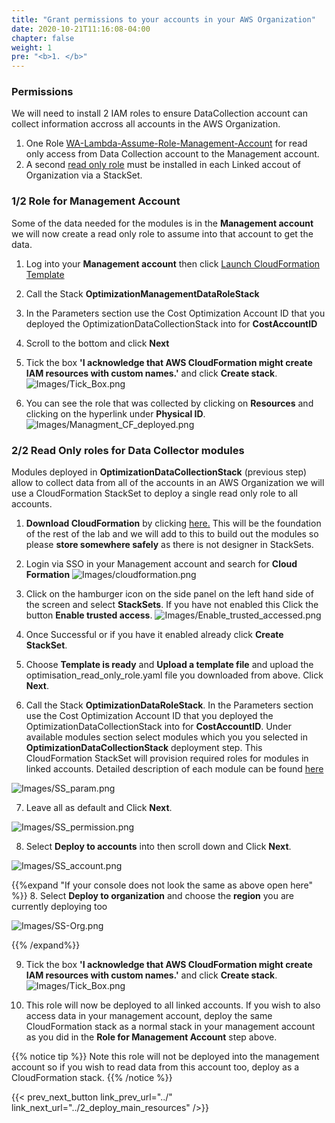 ```yaml
---
title: "Grant permissions to your accounts in your AWS Organization"
date: 2020-10-21T11:16:08-04:00
chapter: false
weight: 1
pre: "<b>1. </b>"
---
```


### Permissions

We will need to install 2 IAM roles to ensure DataCollection account can collect information accross all accounts in the AWS Organization. 
1. One Role [WA-Lambda-Assume-Role-Management-Account](https://aws-well-architected-labs.s3-us-west-2.amazonaws.com/Cost/Labs/300_Optimization_Data_Collection/Management.yaml) for read only access from Data Collection account to the Management account. 
2. A second [read only role](/Cost/300_Optimization_Data_Collection/Code/optimisation_read_only_role.yaml) must be installed in each Linked accout of Organization via a StackSet.

### 1/2 Role for Management Account 

Some of the data needed for the modules is in the **Management account** we will now create a read only role to assume into that account to get the data. 

1.  Log into your **Management account** then click [Launch CloudFormation Template](https://console.aws.amazon.com/cloudformation/home#/stacks/new?&templateURL=https://aws-well-architected-labs.s3-us-west-2.amazonaws.com/Cost/Labs/300_Optimization_Data_Collection/Management.yaml)

2. Call the Stack **OptimizationManagementDataRoleStack**

3. In the Parameters section use the Cost Optimization Account ID that you deployed the OptimizationDataCollectionStack into for **CostAccountID** 

4. Scroll to the bottom and click **Next**

5. Tick the box **'I acknowledge that AWS CloudFormation might create IAM resources with custom names.'** and click **Create stack**.
![Images/Tick_Box.png](/Cost/300_Optimization_Data_Collection/Images/Tick_Box.png)

6. You can see the role that was collected by clicking on **Resources** and clicking on the hyperlink under **Physical ID**.
![Images/Managment_CF_deployed.png](/Cost/300_Optimization_Data_Collection/Images/Managment_CF_deployed.png)



### 2/2 Read Only roles for Data Collector modules

Modules deployed in **OptimizationDataCollectionStack** (previous step) allow to collect data from all of the accounts in an AWS Organization we will use a CloudFormation StackSet to deploy a single read only role to all accounts. 

1. **Download CloudFormation** by clicking [here.](/Cost/300_Optimization_Data_Collection/Code/optimisation_read_only_role.yaml) This will be the foundation of the rest of the lab and we will add to this to build out the modules so please **store somewhere safely** as there is not designer in StackSets. 

2. Login via SSO in your Management account and search for **Cloud Formation**
![Images/cloudformation.png](/Cost/300_Organization_Data_CUR_Connection/Images/cloudformation.png)

3. Click on the hamburger icon on the side panel on the left hand side of the screen and select **StackSets**. If you have not enabled this Click the button **Enable trusted access**. 
![Images/Enable_trusted_accessed.png](/Cost/300_Optimization_Data_Collection/Images/Enable_trusted_accessed.png)

4. Once Successful or if you have it enabled already click **Create StackSet**.  

5. Choose **Template is ready** and **Upload a template file** and upload the optimisation_read_only_role.yaml file you downloaded from above. Click **Next**.

6. Call the Stack **OptimizationDataRoleStack**. In the Parameters section use the Cost Optimization Account ID that you deployed the OptimizationDataCollectionStack into for **CostAccountID**. Under available modules section select modules which you you selected in **OptimizationDataCollectionStack** deployment step. This CloudFormation StackSet will provision required roles for modules in linked accounts. Detailed description of each module can be found [here](../3_data_collection_modules)

![Images/SS_param.png](/Cost/300_Optimization_Data_Collection/Images/SS_param.png)

7. Leave all as default and Click **Next**.

![Images/SS_permission.png](/Cost/300_Optimization_Data_Collection/Images/SS_permission.png)

8. Select **Deploy to accounts** into then scroll down and Click **Next**.

![Images/SS_account.png](/Cost/300_Optimization_Data_Collection/Images/SS_account.png)

{{%expand "If your console does not look the same as above open here" %}}
8. Select **Deploy to organization** and choose the **region** you are currently deploying too

![Images/SS-Org.png](/Cost/300_Optimization_Data_Collection/Images/SS-Org.png)

{{% /expand%}}

9. Tick the box **'I acknowledge that AWS CloudFormation might create IAM resources with custom names.'** and click **Create stack**.
![Images/Tick_Box.png](/Cost/300_Optimization_Data_Collection/Images/Tick_Box.png)

10. This role will now be deployed to all linked accounts. If you wish to also access data in your management account, deploy the same CloudFormation stack as a normal stack in your management account as you did in the **Role for Management Account** step above. 

{{% notice tip %}}
Note this role will not be deployed into the management account so if you wish to read data from this account too, deploy as a CloudFormation stack. 
{{% /notice %}}

{{< prev_next_button link_prev_url="../" link_next_url="../2_deploy_main_resources" />}}